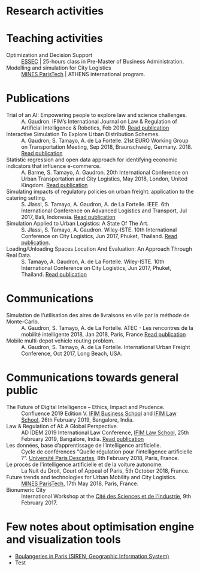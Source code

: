 # Research activities


# Teaching activities

<dl>
<dt>Optimization and Decision Support</dt>
<dd> <a href="http://www.essec.edu/fr/">ESSEC</a>  | 25-hours class in Pre-Master of Business Administration.</dd>
<dt>Modelling and simulation for City Logistics</dt>
<dd><a href="http://www.mines-paristech.fr/">MINES ParisTech</a> | ATHENS international program.</dd>
</dl>

# Publications
<dl>
<dt>Trial of an AI: Empowering people to explore law and science challenges.</dt>
<dd> A. Gaudron. IFIM’s International Journal on Law & Regulation of Artificial Intelligence & Robotics, Feb 2019. <a href="https://hal.archives-ouvertes.fr/hal-02055595">Read publication</a> </dd>

<dt>Interactive Simulation To Explore Urban Distribution Schemes.</dt>
<dd>A. Gaudron, S. Tamayo, A. de La Fortelle. 21st EURO Working Group on Transportation Meeting, Sep 2018, Braunschweig, Germany. 2018. <a href="https://doi.org/10.1016/j.trpro.2018.12.168">Read publication</a></dd>

<dt>Statistic regression and open data approach for identifying economic indicators that influence e-commerce.</dt>
<dd>A. Barme, S. Tamayo, A. Gaudron.  20th International Conference on Urban Transportation and City Logistics, May 2018, London, United Kingdom. <a href="https://hal.archives-ouvertes.fr/hal-01790991">Read publication</a></dd>

<dt>Simulating impacts of regulatory policies on urban freight: application to the catering setting.</dt>
<dd>S. Jlassi, S. Tamayo, A. Gaudron, A. de La Fortelle.  IEEE. 6th International Conference on Advanced Logistics and Transport, Jul 2017, Bali, Indonesia. <a href="https://doi.org/10.1109/ICAdLT.2017.8547005">Read publication</a></dd>

<dt>Simulation Applied to Urban Logistics: A State Of The Art.</dt>
<dd>S. Jlassi, S. Tamayo, A. Gaudron.  Wiley-ISTE. 10th International Conference on City Logistics, Jun 2017, Phuket, Thailand. <a href="https://hal.archives-ouvertes.fr/hal-01541556/">Read publication</a>.</dd>

<dt>Loading/Unloading Spaces Location And Evaluation: An Approach Through Real Data.</dt>
<dd>S. Tamayo, A. Gaudron, A. de La Fortelle.  Wiley-ISTE. 10th International Conference on City Logistics, Jun 2017, Phuket, Thailand. <a href="https://hal.archives-ouvertes.fr/hal-01541501/">Read publication</a></dd>
</dl>

# Communications
<dl>
<dt>Simulation de l'utilisation des aires de livraisons en ville par la méthode de Monte-Carlo.</dt>
<dd>A. Gaudron, S. Tamayo, A. de La Fortelle. ATEC - Les rencontres de la mobilité intelligente 2018, Jan 2018, Paris, France <a href="https://hal.archives-ouvertes.fr/hal-01980261">Read publication</a></dd>
<dt>Mobile multi-depot vehicle routing problem.</dt> 
<dd>A. Gaudron, S. Tamayo, A. de La Fortelle. International Urban Freight Conference, Oct 2017, Long Beach, USA.</dd>
</dl>


# Communications towards general public
<dl>
<dt>The Future of Digital Intelligence – Ethics, Impact and Prudence.</dt>
<dd>Confluence 2019 Edition V.   <a href="http://ifimbschool.com/">IFIM Business School</a>   and <a href="http://www.ifimlawcollege.com/">IFIM Law School</a>, 26th February 2019, Bangalore, India.</dd>

<dt>Law & Regulation of AI: A Global Perspective.</dt>
<dd>AD IDEM 2019 International Law Conference,  <a href="http://www.ifimlawcollege.com/">IFIM Law School</a>, 25th February 2019, Bangalore, India. <a href="https://hal.archives-ouvertes.fr/hal-02055595">Read publication</a>
</dd>

<dt>Les données, base d’apprentissage de l’intelligence artificielle.</dt>
<dd>Cycle de conférences "Quelle régulation pour l'intelligence artificielle ?". <a href="https://www.parisdescartes.fr/">Université Paris Descartes</a>, 8th February 2018, Paris, France.</dd>

<dt>Le procès de l'intelligence artificielle et de la voiture autonome.</dt>
<dd>La Nuit du Droit, Court of Appeal of Paris, 5th October 2018, France.</dd>

<dt>Future trends and technologies for Urban Mobility and City Logistics.</dt>
<dd><a href="http://www.mines-paristech.fr/">MINES ParisTech</a>, 17th May 2018, Paris, France.</dd>

<dt>Bionumeric City</dt>
<dd>International Workshop at the <a href="http://www.cite-sciences.fr/fr/accueil/">Cité des Sciences et de l'Industrie</a>, 9th February 2017.</dd>
</dl>

# Few notes about optimisation engine and visualization tools

- [Boulangeries in Paris (SIREN, Geographic Information System)](https://arthurgaudron.github.io/2018-04-01-boulangeries)
- Test

<!-- <a href=""></a> -->
